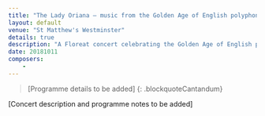 ```yaml
---
title: "The Lady Oriana – music from the Golden Age of English polyphony"
layout: default
venue: "St Matthew's Westminster"
details: true
description: "A Floreat concert celebrating the Golden Age of English polyphony with music dedicated to Queen Elizabeth I as Oriana."
date: 20181011
composers:
    - 
---
```


> [Programme details to be added]
{: .blockquoteCantandum}

[Concert description and programme notes to be added]
